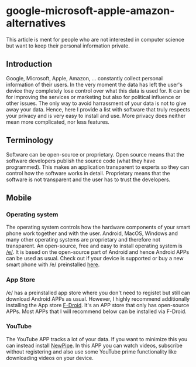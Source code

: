 # google-microsoft-apple-amazon-alternatives

This article is ment for people who are not interested in computer science but want to keep their personal information private.

## Introduction

Google, Microsoft, Apple, Amazon, ... constantly collect
personal information of their users. In the very moment
the data has left the user's device they completely lose control
over what this data is used for. It can be for improving the services or marketing but
also for political influence or other issues. The only way to avoid harrassment
of your data is not to give away your data. Hence, here I provide
a list with software that truly respects your privacy and
is very easy to install and use. More privacy does neither mean more
complicated, nor less features.

## Terminology
Software can be open-source or proprietary. Open source means
that the software developers publish the source code (what they have programmed). 
This makes an application transparent to experts so they can control how the
software works in detail. Proprietary means that the software is not
transparent and the user has to trust the developers.

## Mobile
### Operating system
The operating system controls how the hardware components of your smart phone work together and with the user. Android, MacOS, Windows and many other operating systems are
proprietary and therefore not transparent. An open-source, free and easy to install operating system
is [/e/](https://www.e.foundation). It is based on the open-source part of Android and hence Android APPs
can be used as usual. Check out if your device is supported or buy a new smart phone with /e/ preinstalled [here](https://e.foundation/get-started/).

### App Store
/e/ has a preinstalled app store where you don't need to registet but still can download
Android APPs as usual. However, I highly recommend additionally installing the App store
[F-Droid](https://f-droid.org/de/). It's an APP store that only has open-source APPs. Most APPs that I will
recommend below can be installed via F-Droid.

### YouTube
The YouTube APP tracks a lot of your data. If you want to minimize this
you can instead install [NewPipe](https://newpipe.net/). In this APP you can
watch videos, subscribe without registering and also use some YouTube prime functionality
like downloading videos on your device.
